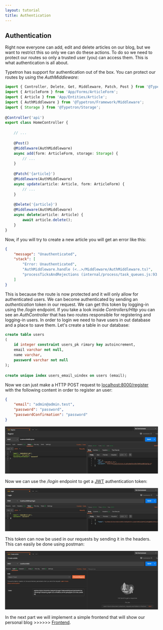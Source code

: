 ```yaml
---
layout: tutorial
title: Authentication
---
```


## Authentication

Right now everyone can add, edit and delete articles on our blog, but we want to restrict this
so only we can do these actions. To do so we need to protect our routes so only a trusted user
(you) can access them. This is what authentication is all about.

Typetron has support for authentication out of the box. You can protect our routes by using
the _AuthMiddleware_: 
```ts
import { Controller, Delete, Get, Middleware, Patch, Post } from '@Typetron/Router';
import { ArticleForm } from 'App/Forms/ArticleForm';
import { Article } from 'App/Entities/Article';
import { AuthMiddleware } from '@Typetron/Framework/Middleware';
import { Storage } from '@Typetron/Storage';

@Controller('api')
export class HomeController {

    // ...

    @Post()
    @Middleware(AuthMiddleware)
    async add(form: ArticleForm, storage: Storage) {
        // ...
    }

    @Patch('{article}')
    @Middleware(AuthMiddleware)
    async update(article: Article, form: ArticleForm) {
        // ...
    }

    @Delete('{article}')
    @Middleware(AuthMiddleware)
    async delete(article: Article) {
        await article.delete();
    }
}
```
Now, if you will try to create a new article you will get an error like this:

```json
{
    "message": "Unauthenticated",
    "stack": [
        "Error: Unauthenticated",
        "AuthMiddleware.handle (<..>/Middleware/AuthMiddleware.ts)",
        "processTicksAndRejections (internal/process/task_queues.js:93:5)"
    ]
}
```

This is because the route is now protected and it will only allow for authenticated users. 
We can become authenticated by sending an _authentication_ token in our request. We can get 
this token by logging-in using the _/login_ endpoint. If you take a look inside _Controllers/Http_
you can see an _AuthController_ that has two routes responsible for registering and logging-in
users. In order to login we need to have users in out database and a place to save them. 
Let's create a table in our database:



```sql
create table users
(
	id integer constraint users_pk rimary key autoincrement,
	email varchar not null,
	name varchar,
	password varchar not null
);

create unique index users_email_uindex on users (email);
```

Now we can just make a HTTP POST request to [localhost:8000/register](http://localhost:8000/register)
with the following content in order to register an user:
```json
{
	"email": "admin@admin.test",
	"password": "password",
	"passwordConfirmation": "password"
}
```
 
<p align="center" class="window">
  <img src="/images/tutorials/blog/register.jpg" />
</p>

Now we can use the _/login_ endpoint to get a [JWT](https://en.wikipedia.org/wiki/JSON_Web_Token)
authentication token:

<p align="center" class="window">
  <img src="/images/tutorials/blog/login.jpg" />
</p>

This token can now be used in our requests by sending it in the headers. This can easily be
done using postman:

<p align="center" class="window">
  <img src="/images/tutorials/blog/article-with-auth.jpg" />
</p>


In the next part we will implement a simple frontend that will show our personal blog >>>>>> [Frontend](frontend).
